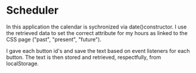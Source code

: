 # Scheduler
In this application the calendar is sychronized via date()constructor. I use the retrieved data to set the correct attribute for my hours as linked to the CSS page ("past", "present", "future").

I gave each button id's and save the text based on event listeners for each button. The text is then stored and retrieved, respectfully, from localStorage.
